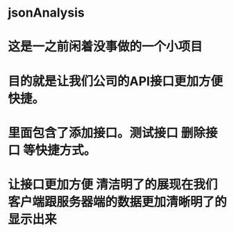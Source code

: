 # jsonAnalysis
# 这是一之前闲着没事做的一个小项目
# 目的就是让我们公司的API接口更加方便快捷。
# 里面包含了添加接口。测试接口 删除接口 等快捷方式。
# 让接口更加方便 清洁明了的展现在我们客户端跟服务器端的数据更加清晰明了的显示出来
